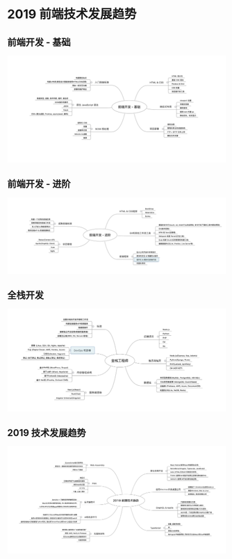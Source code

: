 2019 前端技术发展趋势
===

## 前端开发 - 基础

![前端开发 - 基础](./img/fe01.png)

## 前端开发 - 进阶

![前端开发 - 进阶](./img/fe02.png)

## 全栈开发

![全栈开发](./img/fe03.png)

## 2019 技术发展趋势

![2019 技术发展趋势](./img/fe04.png)
